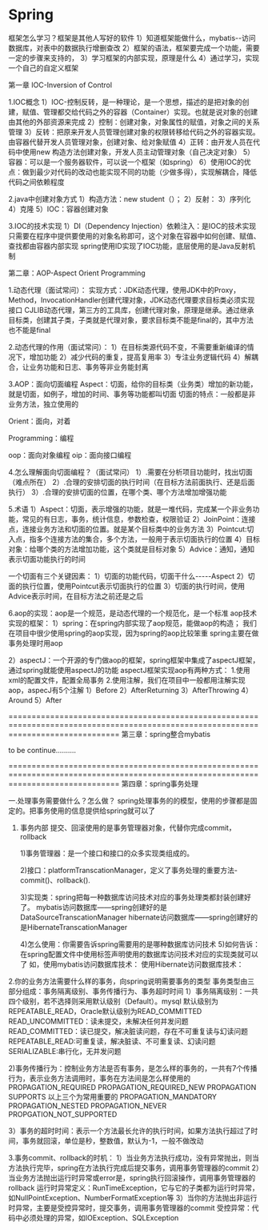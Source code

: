 # Spring

框架怎么学习？框架是其他人写好的软件
1）知道框架能做什么，mybatis--访问数据库，对表中的数据执行增删查改
2）框架的语法，框架要完成一个功能，需要一定的步骤来支持的，
3）学习框架的内部实现，原理是什么
4）通过学习，实现一个自己的自定义框架

第一章 IOC-Inversion of Control

1.IOC概念
1）IOC-控制反转，是一种理论，是一个思想，描述的是把对象的创建，赋值、管理都交给代码之外的容器（Container）实现。也就是说对象的创建由其他的外部资源来完成
2）控制：创建对象，对象属性的赋值，对象之间的关系管理
3）反转：把原来开发人员管理创建对象的权限转移给代码之外的容器实现。由容器代替开发人员管理对象，创建对象、给对象赋值
4）正转：由开发人员在代码中使用new 构造方法创建对象，开发人员主动管理对象（自己决定对象）
5）容器：可以是一个服务器软件，可以说一个框架（如spring）
6）使用IOC的优点：做到最少对代码的改动也能实现不同的功能（少做多得），实现解耦合，降低代码之间依赖程度

2.java中创建对象方式
1）构造方法：new student（）；
2）反射：
3）序列化
4）克隆
5）IOC：容器创建对象


3.IOC的技术实现
1）DI（Dependency Injection）依赖注入：是IOC的技术实现
只需要在程序中提供要使用的对象名称即可，这个对象在容器中如何创建、赋值、查找都由容器内部实现 
spring使用ID实现了IOC功能，底层使用的是Java反射机制




第二章：AOP-Aspect Orient Programming

1.动态代理（面试常问）：
  实现方式：JDK动态代理，使用JDK中的Proxy，Method，InvocationHandler创建代理对象，JDK动态代理要求目标类必须实现接口
           CJLIB动态代理，第三方的工具库，创建代理对象，原理是继承。通过继承目标类，创建其子类，子类就是代理对象，要求目标类不能是final的，其中方法也不能是final
           
2.动态代理的作用（面试常问）：
1）在目标类源代码不变，不需要重新编译的情况下，增加功能
2）减少代码的重复，提高复用率
3）专注业务逻辑代码
4）解耦合，让业务功能和日志、事务等非业务能封离

3.AOP：面向切面编程
  Aspect：切面，给你的目标类（业务类）增加的新功能，就是切面，如例子，增加的时间、事务等功能都叫切面
          切面的特点：一般都是非业务方法，独立使用的
          
  Orient：面向，对着
  
  Programming：编程
  
  oop：面向对象编程
  oip：面向接口编程
  
4.怎么理解面向切面编程？（面试常问）
1）.需要在分析项目功能时，找出切面（难点所在）
2）.合理的安排切面的执行时间（在目标方法前面执行、还是后面执行）
3）.合理的安排切面的位置，在哪个类、哪个方法增加增强功能

5.术语
1）Aspect：切面，表示增强的功能，就是一堆代码，完成某一个非业务功能，常见的有日志，事务，统计信息，参数检查，权限验证
2）JoinPoint：连接点，连接业务方法和切面的位置。就是某个目标类中的业务方法
3）Pointcut:切入点，指多个连接方法的集合，多个方法，一般用于表示切面执行的位置
4）目标对象：给哪个类的方法增加功能，这个类就是目标对象
5）Advice：通知，通知表示切面功能执行的时间

一个切面有三个关键因素：
1）切面的功能代码，切面干什么-----Aspect
2）切面的执行位置，使用Pointcut表示切面执行的位置
3）切面的执行时间，使用Advice表示时间，在目标方法之前还是之后
           
6.aop的实现：aop是一个规范，是动态代理的一个规范化，是一个标准
 aop技术实现的框架：
 1）spring：在spring内部实现了aop规范，能做aop的构造；
            我们在项目中很少使用spring的aop实现，因为spring的aop比较笨重
            spring主要在做事务处理时用aop
            
 2）aspectJ：一个开源的专门做aop的框架，spring框架中集成了aspectJ框架，通过spring就能使用aspectJ的功能
             aspectJ框架实现aop有两种方式：
             1.使用xml的配置文件，配置全局事务
             2.使用注解，我们在项目中一般都用注解实现aop，aspecJ有5个注解
               1）Before
               2）AfterReturning
               3）AfterThrowing
               4）Around
               5）After
               
 
 
 
 ====================================================================================================================================
 第三章：spring整合mybatis
 
 to be continue..........
 
 
 ====================================================================================================================================
 第四章：spring事务处理
 
 一.处理事务需要做什么？怎么做？
 spring处理事务的的模型，使用的步骤都是固定的。把事务使用的信息提供给spring就可以了
 
 1. 事务内部 提交、回滚使用的是事务管理器对象，代替你完成commit，rollback
    
    1)事务管理器：是一个接口和接口的众多实现类组成的。
    
    2)接口：platformTranscationManager，定义了事务处理的重要方法-commit()、rollback().
    
    3)实现类：spring把每一种数据库访问技术对应的事务处理类都封装创建好了。
           mybatis访问数据库——spring创建好的是DataSourceTranscationManager
           hibernate访问数据库——spring创建好的是HibernateTranscationManager
          
    4)怎么使用：你需要告诉spring需要用的是哪种数据库访问技术
    5)如何告诉：在spring配置文件中使用<bean>标签声明使用的数据库访问技术对应的实现类就可以了
            如，使用mybatis访问数据库技术：<bean id="xxx" class="...DataSourceTranscationManager">
                使用Hibernate访问数据库技术：<bean id="xxx" class="...HibernateTranscationManager">
  
 2.你的业务方法需要什么样的事务，向spring说明需要事务的类型
   事务类型由三部分组成：事务隔离级别、事务传播行为、事务超时时间
   1）事务隔离级别：一共四个级别，若不选择则采用默认级别（Default）。mysql 默认级别为REPEATABLE_READ，Oracle默认级别为READ_COMMITTED
      READ_UNCOMMITTED：读未提交，未解决任何并发问题
      READ_COMMITTED：读已提交，解决脏读问题，存在不可重复读与幻读问题
      REPEATABLE_READ:可重复读，解决脏读、不可重复读、幻读问题
      SERIALIZABLE:串行化，无并发问题
  
   2)事务传播行为：控制业务方法是否有事务，是怎么样的事务的，一共有7个传播行为，表示业务方法调用时，事务在方法间是怎么样使用的
     PROPAGATION_REQUIRED
     PROPAGATION_REQUIRED_NEW
     PROPAGATION SUPPORTS
     以上三个为常用重要的
     PROPAGATION_MANDATORY
     PROPAGATION_NESTED
     PROPAGATION_NEVER
     PROPGATION_NOT_SUPPORTED
  
  3）事务的超时时间：表示一个方法最长允许的执行时间，如果方法执行超过了时间，事务就回滚，单位是秒，整数值，默认为-1，一般不做改动
  
 3.事务commit、rollback的时机：
   1）当业务方法执行成功，没有异常抛出，则当方法执行完毕，spring在方法执行完成后提交事务，调用事务管理器的commit
   2）当业务方法抛出运行时异常或error是，spring执行回滚操作，调用事务管理器的rollback
      运行时异常定义：RunTimeException，它与它的子类都为运行时异常，如NullPointException、NumberFormatException等
   3）当你的方法抛出非运行时异常，主要是受控异常时，提交事务，调用事务管理器的commit
      受控异常：代码中必须处理的异常，如IOException、SQLException 
